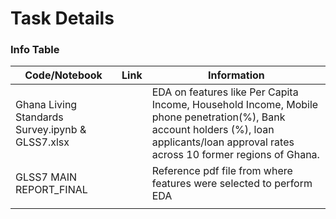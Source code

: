 # Task Details
### Info Table 

|Code/Notebook |Link|  Information |
|----------|------|-----------------------------------------------|
|Ghana Living Standards Survey.ipynb & GLSS7.xlsx|      |EDA on features like Per Capita Income, Household Income, Mobile phone penetration(%), Bank account holders (%), loan applicants/loan approval rates across 10 former regions of Ghana.|
|GLSS7 MAIN REPORT_FINAL        |      |Reference pdf file from where features were selected to perform EDA                                               |
|          |      |                                               |
